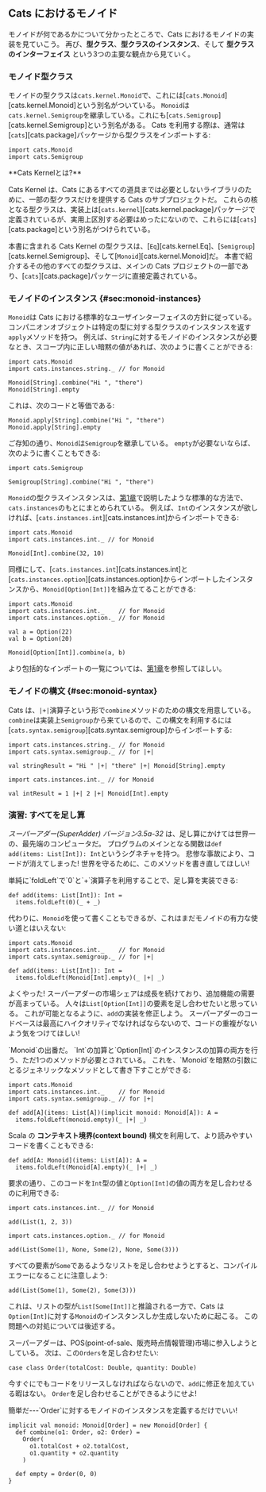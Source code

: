 ## Cats におけるモノイド

モノイドが何であるかについて分かったところで、Cats におけるモノイドの実装を見ていこう。
再び、**型クラス**、**型クラスのインスタンス**、そして **型クラスのインターフェイス** という3つの主要な観点から見ていく。

### モノイド型クラス

モノイドの型クラスは`cats.kernel.Monoid`で、これには[`cats.Monoid`][cats.kernel.Monoid]という別名がついている。
`Monoid`は`cats.kernel.Semigroup`を継承している。これにも[`cats.Semigroup`][cats.kernel.Semigroup]という別名がある。
Cats を利用する際は、通常は[`cats`][cats.package]パッケージから型クラスをインポートする:

```tut:book:silent
import cats.Monoid
import cats.Semigroup
```

<div class="callout callout-info">
**Cats Kernelとは?**

Cats Kernel は、Cats にあるすべての道具までは必要としないライブラリのために、一部の型クラスだけを提供する Cats のサブプロジェクトだ。
これらの核となる型クラスは、実装上は[`cats.kernel`][cats.kernel.package]パッケージで定義されているが、実用上区別する必要はめったにないので、これらには[`cats`][cats.package]という別名がつけられている。

本書に含まれる Cats Kernel の型クラスは、[`Eq`][cats.kernel.Eq]、[`Semigroup`][cats.kernel.Semigroup]、そして[`Monoid`][cats.kernel.Monoid]だ。
本書で紹介するその他のすべての型クラスは、メインの Cats プロジェクトの一部であり、[`cats`][cats.package]パッケージに直接定義されている。
</div>

### モノイドのインスタンス {#sec:monoid-instances}

`Monoid`は Cats における標準的なユーザインターフェイスの方針に従っている。コンパニオンオブジェクトは特定の型に対する型クラスのインスタンスを返す`apply`メソッドを持つ。
例えば、`String`に対するモノイドのインスタンスが必要なとき、スコープ内に正しい暗黙の値があれば、次のように書くことができる:

```tut:book:silent
import cats.Monoid
import cats.instances.string._ // for Monoid
```

```tut:book
Monoid[String].combine("Hi ", "there")
Monoid[String].empty
```

これは、次のコードと等価である:

```tut:book
Monoid.apply[String].combine("Hi ", "there")
Monoid.apply[String].empty
```

ご存知の通り、`Monoid`は`Semigroup`を継承している。
`empty`が必要ないならば、次のように書くこともできる:

```tut:book:silent
import cats.Semigroup
```

```tut:book
Semigroup[String].combine("Hi ", "there")
```

`Monoid`の型クラスインスタンスは、[第1章](#importing-default-instances)で説明したような標準的な方法で、`cats.instances`のもとにまとめられている。
例えば、`Int`のインスタンスが欲しければ、[`cats.instances.int`][cats.instances.int]からインポートできる:

```tut:book:silent
import cats.Monoid
import cats.instances.int._ // for Monoid
```

```tut:book
Monoid[Int].combine(32, 10)
```

同様にして、[`cats.instances.int`][cats.instances.int]と[`cats.instances.option`][cats.instances.option]からインポートしたインスタンスから、`Monoid[Option[Int]]`を組み立てることができる:

```tut:book:silent
import cats.Monoid
import cats.instances.int._    // for Monoid
import cats.instances.option._ // for Monoid
```

```tut:book
val a = Option(22)
val b = Option(20)

Monoid[Option[Int]].combine(a, b)
```

より包括的なインポートの一覧については、[第1章](#import-default-instances)を参照してほしい。

### モノイドの構文 {#sec:monoid-syntax}

Cats は、`|+|`演算子という形で`combine`メソッドのための構文を用意している。
`combine`は実装上`Semigroup`から来ているので、この構文を利用するには[`cats.syntax.semigroup`][cats.syntax.semigroup]からインポートする:

```tut:book:silent
import cats.instances.string._ // for Monoid
import cats.syntax.semigroup._ // for |+|
```

```tut:book
val stringResult = "Hi " |+| "there" |+| Monoid[String].empty
```

```tut:book:silent
import cats.instances.int._ // for Monoid
```

```tut:book
val intResult = 1 |+| 2 |+| Monoid[Int].empty
```

### 演習: すべてを足し算

*スーパーアダー(SuperAdder) バージョン3.5a-32* は、足し算にかけては世界一の、最先端のコンピュータだ。
プログラムのメインとなる関数は`def add(items: List[Int]): Int`というシグネチャを持つ。
悲惨な事故により、コードが消えてしまった! 世界を守るために、このメソッドを書き直してほしい!

<div class="solution">
単純に`foldLeft`で`0`と`+`演算子を利用することで、足し算を実装できる:

```tut:book:silent
def add(items: List[Int]): Int =
  items.foldLeft(0)(_ + _)
```

代わりに、`Monoid`を使って書くこともできるが、これはまだモノイドの有力な使い道とはいえない:

```tut:book:silent
import cats.Monoid
import cats.instances.int._    // for Monoid
import cats.syntax.semigroup._ // for |+|

def add(items: List[Int]): Int =
  items.foldLeft(Monoid[Int].empty)(_ |+| _)
```
</div>

よくやった! スーパーアダーの市場シェアは成長を続けており、追加機能の需要が高まっている。
人々は`List[Option[Int]]`の要素を足し合わせたいと思っている。
これが可能となるように、`add`の実装を修正しよう。
スーパーアダーのコードベースは最高にハイクオリティでなければならないので、コードの重複がないよう気をつけてほしい!

<div class="solution">
`Monoid`の出番だ。
`Int`の加算と`Option[Int]`のインスタンスの加算の両方を行う、ただ1つのメソッドが必要とされている。
これを、`Monoid`を暗黙の引数にとるジェネリックなメソッドとして書き下すことができる:

```tut:book:silent
import cats.Monoid
import cats.instances.int._    // for Monoid
import cats.syntax.semigroup._ // for |+|

def add[A](items: List[A])(implicit monoid: Monoid[A]): A =
  items.foldLeft(monoid.empty)(_ |+| _)
```

Scala の **コンテキスト境界(context bound)** 構文を利用して、より読みやすいコードを書くこともできる:

```tut:book:silent
def add[A: Monoid](items: List[A]): A =
  items.foldLeft(Monoid[A].empty)(_ |+| _)
```

要求の通り、このコードを`Int`型の値と`Option[Int]`の値の両方を足し合わせるのに利用できる:

```tut:book:silent
import cats.instances.int._ // for Monoid
```

```tut:book
add(List(1, 2, 3))
```

```tut:book:silent
import cats.instances.option._ // for Monoid
```

```tut:book
add(List(Some(1), None, Some(2), None, Some(3)))
```

すべての要素が`Some`であるようなリストを足し合わせようとすると、コンパイルエラーになることに注意しよう:

```tut:book:fail
add(List(Some(1), Some(2), Some(3)))
```

これは、リストの型が`List[Some[Int]]`と推論される一方で、Cats は`Option[Int]`に対する`Monoid`のインスタンスしか生成しないために起こる。
この問題への対処については後述する。
</div>

スーパーアダーは、POS(point-of-sale、販売時点情報管理)市場に参入しようとしている。
次は、この`Orders`を足し合わせたい:

```tut:book:silent
case class Order(totalCost: Double, quantity: Double)
```

今すぐにでもコードをリリースしなければならないので、`add`に修正を加えている暇はない。
`Order`を足し合わせることができるようにせよ!

<div class="solution">
簡単だ---`Order`に対するモノイドのインスタンスを定義するだけでいい!

```tut:book:silent
implicit val monoid: Monoid[Order] = new Monoid[Order] {
  def combine(o1: Order, o2: Order) =
    Order(
      o1.totalCost + o2.totalCost,
      o1.quantity + o2.quantity
    )

  def empty = Order(0, 0)
}
```
</div>

